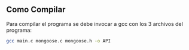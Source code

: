 


## Como Compilar

Para compilar el programa se debe invocar a gcc con los 3 archivos del programa:
```bash
gcc main.c mongoose.c mongoose.h -o API
```